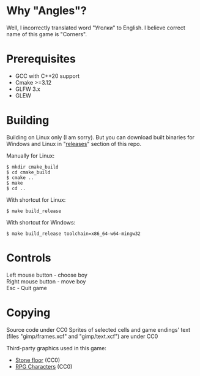 # Why "Angles"?  
Well, I incorrectly translated word "Уголки" to English. I believe correct 
name of this game is "Corners".

# Prerequisites
 * GCC with C++20 support
 * Cmake >=3.12
 * GLFW 3.x
 * GLEW

# Building
Building on Linux only (I am sorry). But you can download built binaries for 
Windows and Linux in "[releases](https://github.com/edomin/angles/releases)" 
section of this repo.

Manually for Linux:
```
$ mkdir cmake_build
$ cd cmake_build
$ cmake ..
$ make
$ cd ..
```

With shortcut for Linux:
```
$ make build_release
```

With shortcut for Windows:
```
$ make build_release toolchain=x86_64-w64-mingw32
```

# Controls
Left mouse button - choose boy  
Right mouse button - move boy  
Esc - Quit game  

# Copying
Source code under CC0 
Sprites of selected cells and game endings' text (files "gimp/frames.xcf" and 
"gimp/text.xcf") are under CC0

Third-party graphics used in this game: 

* [Stone floor](https://opengameart.org/content/stone-floor-tiles) (CC0) 
* [RPG Characters](https://opengameart.org/content/rpg-character-sprites) (CC0)